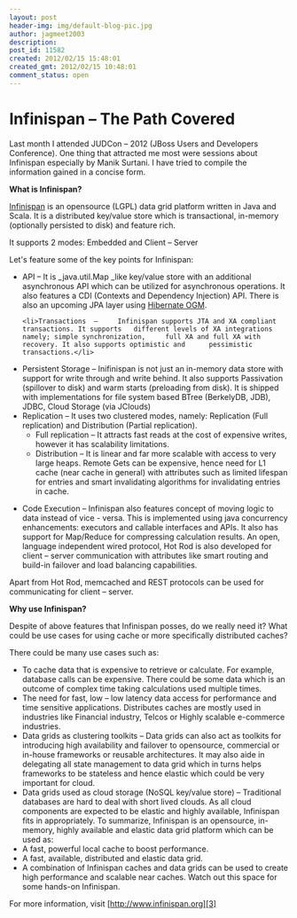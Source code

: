 ```yaml
---
layout: post
header-img: img/default-blog-pic.jpg
author: jagmeet2003
description: 
post_id: 11582
created: 2012/02/15 15:48:01
created_gmt: 2012/02/15 10:48:01
comment_status: open
---
```


# Infinispan – The Path Covered

Last month I attended JUDCon – 2012 (JBoss Users and Developers Conference). One thing that attracted me most were sessions about Infinispan especially by Manik Surtani. I have tried to compile the information gained in a concise form.

**What is Infinispan?**

[Infinispan][1] is an opensource (LGPL) data grid platform written in Java and Scala. It is a distributed key/value store which is transactional, in-memory (optionally persisted to disk) and feature rich.

It supports 2 modes: Embedded and Client – Server

Let's feature some of the key points for Infinispan: 

  * API – It is _java.util.Map _like key/value store with an additional asynchronous API which can be utilized for asynchronous operations. It also features a CDI (Contexts and Dependency Injection) API. There is also an upcoming JPA layer using [Hibernate OGM][2].
    
        <li>Transactions  –     Infinispan supports JTA and XA compliant transactions. It supports   different levels of XA integrations namely; simple synchronization,     full XA and full XA with recovery. It also supports optimistic and      pessimistic transactions.</li>
    <li>Persistent  Storage –  Inifinispan is not just an in-memory data store  with    support for write  through and write behind. It also supports   Passivation (spillover to  disk) and warm starts (preloading from   disk). It is shipped with  implementations for file system based    BTree (BerkelyDB, JDB), JDBC,  Cloud Storage (via JClouds)</li>
    <li>Replication –   It uses two clustered modes, namely: Replication (Full replication)     and Distribution (Partial replication).
    

    * Full replication – It attracts fast reads at the cost of expensive writes, however it has scalability limitations.
    * Distribution – It is linear and far more scalable with access to very large heaps. Remote Gets can be expensive, hence need for L1 cache (near cache in general) with attributes such as limited lifespan for entries and smart invalidating algorithms for invalidating entries in cache.
  * Code Execution – Infinispan also features concept of moving logic to data instead of vice - versa. This is implemented using java concurrency enhancements: executors and callable interfaces and APIs. It also has support for Map/Reduce for compressing calculation results.
An open, language independent wired protocol, Hot Rod is also developed for client – server communication with attributes like smart routing and build-in failover and load balancing capabilities.

Apart from Hot Rod, memcached and REST protocols can be used for communicating for client – server.

**Why use Infinispan?**

Despite of above features that Infinispan posses, do we really need it? What could be use cases for using cache or more specifically distributed caches?

There could be many use cases such as: 

  * To cache data that is expensive to retrieve or calculate. For example, database calls can be expensive. There could be some data which is an outcome of complex time taking calculations used multiple times.
  * The need for fast, low – low latency data access for performance and time sensitive applications. Distributes caches are mostly used in industries like Financial industry, Telcos or Highly scalable e-commerce industries.
  * Data grids as clustering toolkits – Data grids can also act as toolkits for introducing high availability and failover to opensource, commercial or in-house frameworks or reusable architectures. It may also aide in delegating all state management to data grid which in turns helps frameworks to be stateless and hence elastic which could be very important for cloud.
  * Data grids used as cloud storage (NoSQL key/value store) – Traditional databases are hard to deal with short lived clouds. As all cloud components are expected to be elastic and highly available, Infinispan fits in appropriately.
To summarize, Infinispan is an opensource, in-memory, highly available and elastic data grid platform which can be used as: 
  * A fast, powerful local cache to boost performance.
  * A fast, available, distributed and elastic data grid.
  * A combination of Infinispan caches and data grids can be used to create high performance and scalable near caches.
Watch out this space for some hands-on Infinispan.

For more information, visit [http://www.infinispan.org][3]

   [1]: http://www.infinispan.org
   [2]: http://www.hibernate.org/subprojects/ogm.html
   [3]: http://www.infinispan.org/